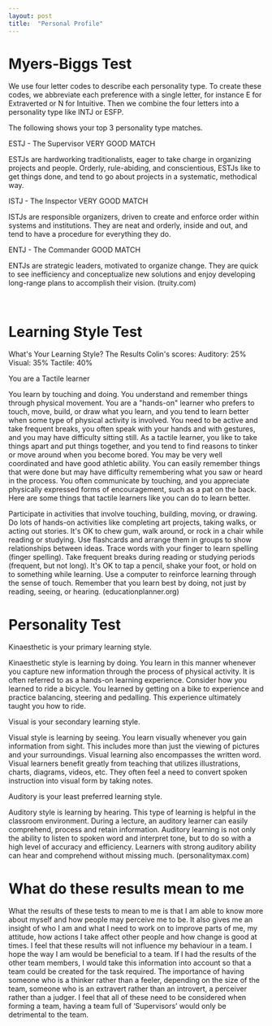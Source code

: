 ```yaml
---
layout: post
title:  "Personal Profile"
---
```

<html>
<head>
<title>Assessment 1</title>
</head>
<body>
<h1>Myers-Biggs Test</h1>
<p>We use four letter codes to describe each personality type. To create these codes, we abbreviate each preference with a single letter, for instance E for Extraverted or N for Intuitive. Then we combine the four letters into a personality type like INTJ or ESFP.</p>
<p>The following shows your top 3 personality type matches.</p>
<p>ESTJ - The Supervisor VERY GOOD MATCH</p>
<p>ESTJs are hardworking traditionalists, eager to take charge in organizing projects and people. Orderly, rule-abiding, and conscientious, ESTJs like to get things done, and tend to go about projects in a systematic, methodical way.</p>
<p>ISTJ - The Inspector VERY GOOD MATCH</p>
<p>ISTJs are responsible organizers, driven to create and enforce order within systems and institutions. They are neat and orderly, inside and out, and tend to have a procedure for everything they do.</p>
<p>ENTJ - The Commander GOOD MATCH</p>
<p>ENTJs are strategic leaders, motivated to organize change. They are quick to see inefficiency and conceptualize new solutions and enjoy developing long-range plans to accomplish their vision. (truity.com)</p>
 
<h1>Learning Style Test</h1>
<p>What's Your Learning Style? The Results Colin's scores: Auditory: 25% Visual: 35% Tactile: 40%</p>
<p>You are a Tactile learner</p>
<p>You learn by touching and doing. You understand and remember things through physical movement. You are a "hands-on" learner who prefers to touch, move, build, or draw what you learn, and you tend to learn better when some type of physical activity is involved. You need to be active and take frequent breaks, you often speak with your hands and with gestures, and you may have difficulty sitting still. As a tactile learner, you like to take things apart and put things together, and you tend to find reasons to tinker or move around when you become bored. You may be very well coordinated and have good athletic ability. You can easily remember things that were done but may have difficulty remembering what you saw or heard in the process. You often communicate by touching, and you appreciate physically expressed forms of encouragement, such as a pat on the back. Here are some things that tactile learners like you can do to learn better.</p>
<p>Participate in activities that involve touching, building, moving, or drawing. Do lots of hands-on activities like completing art projects, taking walks, or acting out stories. It's OK to chew gum, walk around, or rock in a chair while reading or studying. Use flashcards and arrange them in groups to show relationships between ideas. Trace words with your finger to learn spelling (finger spelling). Take frequent breaks during reading or studying periods (frequent, but not long). It's OK to tap a pencil, shake your foot, or hold on to something while learning. Use a computer to reinforce learning through the sense of touch. Remember that you learn best by doing, not just by reading, seeing, or hearing. (educationplanner.org)</p>

<h1>Personality Test</h1>
<p>Kinaesthetic is your primary learning style.</p>
<p>Kinaesthetic style is learning by doing. You learn in this manner whenever you capture new information through the process of physical activity. It is often referred to as a hands-on learning experience. Consider how you learned to ride a bicycle. You learned by getting on a bike to experience and practice balancing, steering and pedalling. This experience ultimately taught you how to ride.</p>
<p>Visual is your secondary learning style.</p>
<p>Visual style is learning by seeing. You learn visually whenever you gain information from sight. This includes more than just the viewing of pictures and your surroundings. Visual learning also encompasses the written word. Visual learners benefit greatly from teaching that utilizes illustrations, charts, diagrams, videos, etc. They often feel a need to convert spoken instruction into visual form by taking notes.</p>
<p>Auditory is your least preferred learning style.</p>
<p>Auditory style is learning by hearing. This type of learning is helpful in the classroom environment. During a lecture, an auditory learner can easily comprehend, process and retain information. Auditory learning is not only the ability to listen to spoken word and interpret tone, but to do so with a high level of accuracy and efficiency. Learners with strong auditory ability can hear and comprehend without missing much. (personalitymax.com)</p>
<h1>What do these results mean to me</h1>
<p>What the results of these tests to mean to me is that I am able to know more about myself and how people may perceive me to be. It also gives me an insight of who I am and what I need to work on to improve parts of me, my attitude, how actions I take affect other people and how change is good at times. I feel that these results will not influence my behaviour in a team. I hope the way I am would be beneficial to a team. If I had the results of the other team members, I would take this information into account so that a team could be created for the task required. The importance of having someone who is a thinker rather than a feeler, depending on the size of the team, someone who is an extravert rather than an introvert, a perceiver rather than a judger. I feel that all of these need to be considered when forming a team, having a team full of ‘Supervisors’ would only be detrimental to the team.

</p>
</body>
</html>
